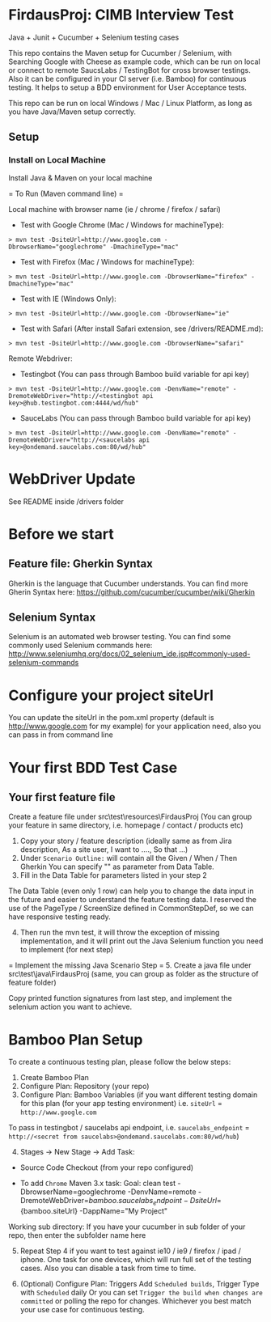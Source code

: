 # FirdausProj: CIMB Interview Test


Java + Junit + Cucumber + Selenium testing cases

This repo contains the Maven setup for Cucumber / Selenium, with Searching Google with Cheese as example code, which can be run on local or connect to remote SaucsLabs / TestingBot for cross browser testings. Also it can be configured in your CI server (i.e. Bamboo) for continuous testing. It helps to setup a BDD environment for User Acceptance tests.

This repo can be run on local Windows / Mac / Linux Platform, as long as you have Java/Maven setup correctly.

## Setup

### Install on Local Machine

Install Java & Maven on your local machine

= To Run (Maven command line) =

Local machine with browser name (ie / chrome / firefox / safari)

- Test with Google Chrome (Mac / Windows for machineType):
```
> mvn test -DsiteUrl=http://www.google.com -DbrowserName="googlechrome" -DmachineType="mac"
```

- Test with Firefox (Mac / Windows for machineType):
```
> mvn test -DsiteUrl=http://www.google.com -DbrowserName="firefox" -DmachineType="mac"
```

- Test with IE (Windows Only):
```
> mvn test -DsiteUrl=http://www.google.com -DbrowserName="ie"
```

- Test with Safari (After install Safari extension, see /drivers/README.md):
```
> mvn test -DsiteUrl=http://www.google.com -DbrowserName="safari"
```

Remote Webdriver:

- Testingbot (You can pass through Bamboo build variable for api key)
```
> mvn test -DsiteUrl=http://www.google.com -DenvName="remote" -DremoteWebDriver="http://<testingbot api key>@hub.testingbot.com:4444/wd/hub"
```

- SauceLabs (You can pass through Bamboo build variable for api key)
```
> mvn test -DsiteUrl=http://www.google.com -DenvName="remote" -DremoteWebDriver="http://<saucelabs api key>@ondemand.saucelabs.com:80/wd/hub"
```

# WebDriver Update
See README inside /drivers folder


# Before we start

## Feature file: Gherkin Syntax
Gherkin is the language that Cucumber understands. You can find more Gherin Syntax here:
https://github.com/cucumber/cucumber/wiki/Gherkin

## Selenium Syntax
Selenium is an automated web browser testing. You can find some commonly used Selenium commands here:
http://www.seleniumhq.org/docs/02_selenium_ide.jsp#commonly-used-selenium-commands


# Configure your project siteUrl

You can update the siteUrl in the pom.xml property (default is http://www.google.com for my example) for your application need, also you can pass in from command line

# Your first BDD Test Case

## Your first feature file
Create a feature file under src\test\resources\FirdausProj (You can group your feature in same directory, i.e. homepage / contact / products etc)

1. Copy your story / feature description (ideally same as from Jira description, As a site user, I want to ...., So that ...)
2. Under `Scenario Outline:` will contain all the Given / When / Then Gherkin
You can specify "<keyword>" as parameter from Data Table.
3. Fill in the Data Table for parameters listed in your step 2

The Data Table (even only 1 row) can help you to change the data input in the future and easier to understand the feature testing data. I reserved the use of the PageType / ScreenSize defined in CommonStepDef, so we can have responsive testing ready.

4. Then run the mvn test, it will throw the exception of missing implementation, and it will print out the Java Selenium function you need to implement (for next step)

= Implement the missing Java Scenario Step =
5. Create a java file under src\test\java\FirdausProj (same, you can group as folder as the structure of feature folder)

Copy printed function signatures from last step, and implement the selenium action you want to achieve.


# Bamboo Plan Setup
To create a continuous testing plan, please follow the below steps:

1. Create Bamboo Plan
2. Configure Plan: Repository (your repo)
3. Configure Plan: Bamboo Variables 
(if you want different testing domain for this plan (for your app testing environment)
i.e. `siteUrl` = `http://www.google.com`

To pass in testingbot / saucelabs api endpoint, 
i.e. `saucelabs_endpoint` = `http://<secret from saucelabs>@ondemand.saucelabs.com:80/wd/hub`)

4. Stages -> New Stage -> Add Task:
- Source Code Checkout (from your repo configured)

- To add `Chrome` Maven 3.x task:
Goal:
clean test -DbrowserName=googlechrome -DenvName=remote -DremoteWebDriver=${bamboo.saucelabs_endpoint} -DsiteUrl=${bamboo.siteUrl} -DappName="My Project"

Working sub directory: If you have your cucumber in sub folder of your repo, then enter the subfolder name here

5. Repeat Step 4 if you want to test against ie10 / ie9 / firefox / ipad / iphone.
One task for one devices, which will run full set of the testing cases. Also you can disable a task from time to time.

6. (Optional) Configure Plan: Triggers
Add `Scheduled builds`, Trigger Type with `Scheduled` daily 
Or you can set `Trigger the build when changes are committed` or polling the repo for changes. Whichever you best match your use case for continuous testing.
